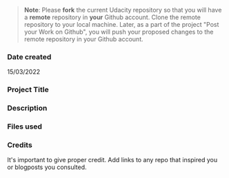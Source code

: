 >**Note**: Please **fork** the current Udacity repository so that you will have a **remote** repository in **your** Github account. Clone the remote repository to your local machine. Later, as a part of the project "Post your Work on Github", you will push your proposed changes to the remote repository in your Github account.

### Date created
15/03/2022

### Project Title


### Description


### Files used



### Credits
It's important to give proper credit. Add links to any repo that inspired you or blogposts you consulted.

